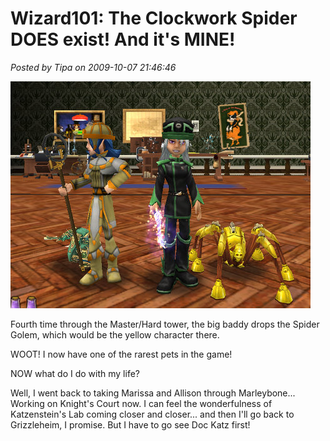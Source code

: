 # Wizard101: The Clockwork Spider DOES exist! And it's MINE!

*Posted by Tipa on 2009-10-07 21:46:46*

![Spiderpig, spiderpig, doing the things spiderpig can](../uploads/2009/10/WizardGraphicalClient-2009-10-07-22-36-48-84.jpg "Spiderpig, spiderpig, doing the things spiderpig can")

Fourth time through the Master/Hard tower, the big baddy drops the Spider Golem, which would be the yellow character there.

WOOT! I now have one of the rarest pets in the game!

NOW what do I do with my life?

Well, I went back to taking Marissa and Allison through Marleybone... Working on Knight's Court now. I can feel the wonderfulness of Katzenstein's Lab coming closer and closer... and then I'll go back to Grizzleheim, I promise. But I have to go see Doc Katz first!

